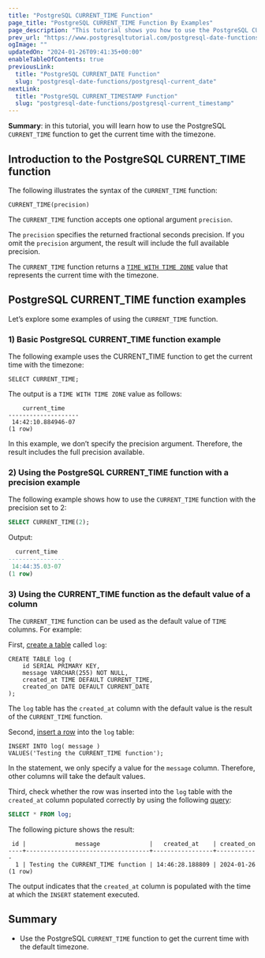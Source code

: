 ```yaml
---
title: "PostgreSQL CURRENT_TIME Function"
page_title: "PostgreSQL CURRENT_TIME Function By Examples"
page_description: "This tutorial shows you how to use the PostgreSQL CURRENT_TIME function to get the current time of the database server."
prev_url: "https://www.postgresqltutorial.com/postgresql-date-functions/postgresql-current_time/"
ogImage: ""
updatedOn: "2024-01-26T09:41:35+00:00"
enableTableOfContents: true
previousLink: 
  title: "PostgreSQL CURRENT_DATE Function"
  slug: "postgresql-date-functions/postgresql-current_date"
nextLink: 
  title: "PostgreSQL CURRENT_TIMESTAMP Function"
  slug: "postgresql-date-functions/postgresql-current_timestamp"
---
```





**Summary**: in this tutorial, you will learn how to use the PostgreSQL `CURRENT_TIME` function to get the current time with the timezone.


## Introduction to the PostgreSQL CURRENT\_TIME function

The following illustrates the syntax of the `CURRENT_TIME` function:


```phpsqlsql
CURRENT_TIME(precision)
```
The `CURRENT_TIME` function accepts one optional argument `precision`.

The `precision` specifies the returned fractional seconds precision. If you omit the `precision` argument, the result will include the full available precision.

The `CURRENT_TIME` function returns a [`TIME WITH TIME ZONE`](../postgresql-tutorial/postgresql-time) value that represents the current time with the timezone.


## PostgreSQL CURRENT\_TIME function examples

Let’s explore some examples of using the `CURRENT_TIME` function.


### 1\) Basic PostgreSQL CURRENT\_TIME function example

The following example uses the CURRENT\_TIME function to get the current time with the timezone:


```
SELECT CURRENT_TIME;
```
The output is a `TIME WITH TIME ZONE` value as follows:


```
    current_time
--------------------
 14:42:10.884946-07
(1 row)

```
In this example, we don’t specify the precision argument. Therefore, the result includes the full precision available.


### 2\) Using the PostgreSQL CURRENT\_TIME function with a precision example

The following example shows how to use the `CURRENT_TIME` function with the precision set to 2:


```sql
SELECT CURRENT_TIME(2);
```
Output:


```sql
  current_time
----------------
 14:44:35.03-07
(1 row)
```

### 3\) Using the CURRENT\_TIME function as the default value of a column

The `CURRENT_TIME` function can be used as the default value of `TIME` columns. For example:

First, [create a table](../postgresql-tutorial/postgresql-create-table) called `log`:


```
CREATE TABLE log (
    id SERIAL PRIMARY KEY,
    message VARCHAR(255) NOT NULL,
    created_at TIME DEFAULT CURRENT_TIME,
    created_on DATE DEFAULT CURRENT_DATE
);
```
The `log` table has the `created_at` column with the default value is the result of the `CURRENT_TIME` function.

Second, [insert a row](../postgresql-tutorial/postgresql-insert) into the `log` table:


```
INSERT INTO log( message )
VALUES('Testing the CURRENT_TIME function');
```
In the statement, we only specify a value for the `message` column. Therefore, other columns will take the default values.

Third, check whether the row was inserted into the `log` table with the `created_at` column populated correctly by using the following [query](../postgresql-tutorial/postgresql-select):


```sql
SELECT * FROM log;
```
The following picture shows the result:


```
 id |              message              |   created_at    | created_on
----+-----------------------------------+-----------------+------------
  1 | Testing the CURRENT_TIME function | 14:46:28.188809 | 2024-01-26
(1 row)
```
The output indicates that the `created_at` column is populated with the time at which the `INSERT` statement executed.


## Summary

* Use the PostgreSQL `CURRENT_TIME` function to get the current time with the default timezone.


